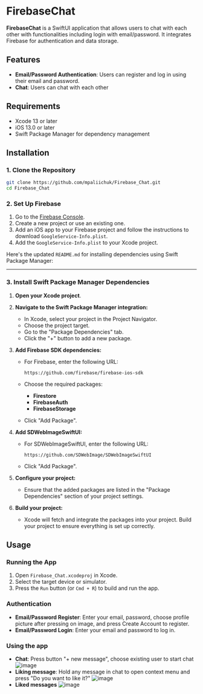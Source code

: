 # FirebaseChat

**FirebaseChat** is a SwiftUI application that allows users to chat with each other with functionalities including login with email/password. It integrates Firebase for authentication and data storage.

## Features

- **Email/Password Authentication**: Users can register and log in using their email and password.
- **Chat**: Users can chat with each other

## Requirements

- Xcode 13 or later
- iOS 13.0 or later
- Swift Package Manager for dependency management

## Installation

### 1. Clone the Repository

```bash
git clone https://github.com/mpaliichuk/Firebase_Chat.git
cd Firebase_Chat
```

### 2. Set Up Firebase

1. Go to the [Firebase Console](https://console.firebase.google.com/).
2. Create a new project or use an existing one.
3. Add an iOS app to your Firebase project and follow the instructions to download `GoogleService-Info.plist`.
4. Add the `GoogleService-Info.plist` to your Xcode project.

Here's the updated `README.md` for installing dependencies using Swift Package Manager:

---

### 3. Install Swift Package Manager Dependencies

1. **Open your Xcode project**.

2. **Navigate to the Swift Package Manager integration:**
   
   - In Xcode, select your project in the Project Navigator.
   - Choose the project target.
   - Go to the "Package Dependencies" tab.
   - Click the "+" button to add a new package.

3. **Add Firebase SDK dependencies:**

   - For Firebase, enter the following URL:
     ```plaintext
     https://github.com/firebase/firebase-ios-sdk
     ```
   - Choose the required packages:
     - **Firestore**
     - **FirebaseAuth**
     - **FirebaseStorage**

   - Click "Add Package".

4. **Add SDWebImageSwiftUI:**

   - For SDWebImageSwiftUI, enter the following URL:
     ```plaintext
     https://github.com/SDWebImage/SDWebImageSwiftUI
     ```
   - Click "Add Package".

5. **Configure your project:**

   - Ensure that the added packages are listed in the "Package Dependencies" section of your project settings.

6. **Build your project:**

   - Xcode will fetch and integrate the packages into your project. Build your project to ensure everything is set up correctly.

## Usage

### Running the App

1. Open `Firebase_Chat.xcodeproj` in Xcode.
2. Select the target device or simulator.
3. Press the `Run` button (or `Cmd + R`) to build and run the app.

### Authentication

- **Email/Password Register**: Enter your email, password, choose profile picture after pressing on image, and press Create Account to register.
- **Email/Password Login**: Enter your email and password to log in.


### Using the app
- **Chat**: Press button "+ new message", choose existing user to start chat
![image](https://github.com/user-attachments/assets/4b62114f-ab6f-4bfa-bcd7-b6b6b19379cb)
- **Liking message**: Hold any message in chat to open context menu and press "Do you want to like it?"
![image](https://github.com/user-attachments/assets/8be296ee-5ffc-49c0-853b-e56891608c83)
- **Liked messages**
![image](https://github.com/user-attachments/assets/e6b3e652-8131-40fd-b25d-701885ac9db7)

